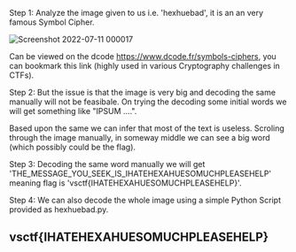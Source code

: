 Step 1: Analyze the image given to us i.e. 'hexhuebad', it is an an very famous Symbol Cipher.

![Screenshot 2022-07-11 000017](https://user-images.githubusercontent.com/90497253/178157499-5e5b072f-4d45-421e-b5b7-c0cd61843f61.png)

Can be viewed on the dcode <https://www.dcode.fr/symbols-ciphers>, you can bookmark this link (highly used in various Cryptography challenges in CTFs).

Step 2: But the issue is that the image is very big and decoding the same manually will not be feasibale. On trying the decoding some initial words we will get something like "IPSUM ....".

Based upon the same we can infer that most of the text is useless. Scroling through the image manually, in someway middle we can see a big word (which possibly could be the flag).

Step 3: Decoding the same word manually we will get 'THE_MESSAGE_YOU_SEEK_IS_IHATEHEXAHUESOMUCHPLEASEHELP' meaning flag is 'vsctf{IHATEHEXAHUESOMUCHPLEASEHELP}'.

Step 4: We can also decode the whole image using a simple Python Script provided as hexhuebad.py.
## vsctf{IHATEHEXAHUESOMUCHPLEASEHELP}
